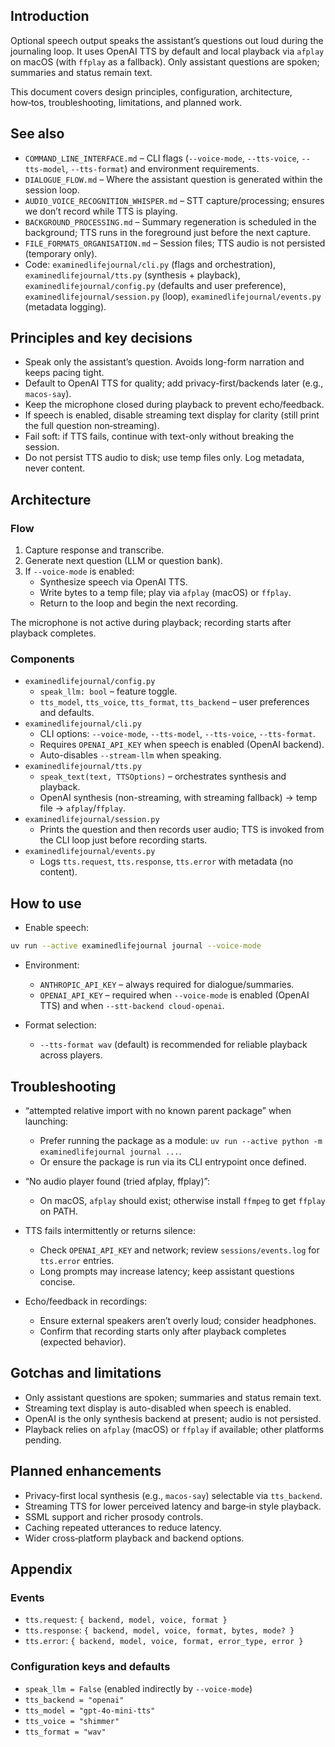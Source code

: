 ## Introduction

Optional speech output speaks the assistant’s questions out loud during the journaling loop. It uses OpenAI TTS by default and local playback via `afplay` on macOS (with `ffplay` as a fallback). Only assistant questions are spoken; summaries and status remain text.

This document covers design principles, configuration, architecture, how‑tos, troubleshooting, limitations, and planned work.

## See also

- `COMMAND_LINE_INTERFACE.md` – CLI flags (`--voice-mode`, `--tts-voice`, `--tts-model`, `--tts-format`) and environment requirements.
- `DIALOGUE_FLOW.md` – Where the assistant question is generated within the session loop.
- `AUDIO_VOICE_RECOGNITION_WHISPER.md` – STT capture/processing; ensures we don’t record while TTS is playing.
- `BACKGROUND_PROCESSING.md` – Summary regeneration is scheduled in the background; TTS runs in the foreground just before the next capture.
- `FILE_FORMATS_ORGANISATION.md` – Session files; TTS audio is not persisted (temporary only).
- Code: `examinedlifejournal/cli.py` (flags and orchestration), `examinedlifejournal/tts.py` (synthesis + playback), `examinedlifejournal/config.py` (defaults and user preference), `examinedlifejournal/session.py` (loop), `examinedlifejournal/events.py` (metadata logging).

## Principles and key decisions

- Speak only the assistant’s question. Avoids long-form narration and keeps pacing tight.
- Default to OpenAI TTS for quality; add privacy-first/backends later (e.g., `macos-say`).
- Keep the microphone closed during playback to prevent echo/feedback.
- If speech is enabled, disable streaming text display for clarity (still print the full question non‑streaming).
- Fail soft: if TTS fails, continue with text-only without breaking the session.
- Do not persist TTS audio to disk; use temp files only. Log metadata, never content.

## Architecture

### Flow

1. Capture response and transcribe.
2. Generate next question (LLM or question bank).
3. If `--voice-mode` is enabled:
   - Synthesize speech via OpenAI TTS.
   - Write bytes to a temp file; play via `afplay` (macOS) or `ffplay`.
   - Return to the loop and begin the next recording.

The microphone is not active during playback; recording starts after playback completes.

### Components

- `examinedlifejournal/config.py`
  - `speak_llm: bool` – feature toggle.
  - `tts_model`, `tts_voice`, `tts_format`, `tts_backend` – user preferences and defaults.
- `examinedlifejournal/cli.py`
  - CLI options: `--voice-mode`, `--tts-model`, `--tts-voice`, `--tts-format`.
  - Requires `OPENAI_API_KEY` when speech is enabled (OpenAI backend).
  - Auto-disables `--stream-llm` when speaking.
- `examinedlifejournal/tts.py`
  - `speak_text(text, TTSOptions)` – orchestrates synthesis and playback.
  - OpenAI synthesis (non-streaming, with streaming fallback) → temp file → `afplay`/`ffplay`.
- `examinedlifejournal/session.py`
  - Prints the question and then records user audio; TTS is invoked from the CLI loop just before recording starts.
- `examinedlifejournal/events.py`
  - Logs `tts.request`, `tts.response`, `tts.error` with metadata (no content).

## How to use

- Enable speech:
```bash
uv run --active examinedlifejournal journal --voice-mode
```

- Environment:
  - `ANTHROPIC_API_KEY` – always required for dialogue/summaries.
  - `OPENAI_API_KEY` – required when `--voice-mode` is enabled (OpenAI TTS) and when `--stt-backend cloud-openai`.

- Format selection:
  - `--tts-format wav` (default) is recommended for reliable playback across players.

## Troubleshooting

- “attempted relative import with no known parent package” when launching:
  - Prefer running the package as a module: `uv run --active python -m examinedlifejournal journal ...`.
  - Or ensure the package is run via its CLI entrypoint once defined.

- “No audio player found (tried afplay, ffplay)”:
  - On macOS, `afplay` should exist; otherwise install `ffmpeg` to get `ffplay` on PATH.

- TTS fails intermittently or returns silence:
  - Check `OPENAI_API_KEY` and network; review `sessions/events.log` for `tts.error` entries.
  - Long prompts may increase latency; keep assistant questions concise.

- Echo/feedback in recordings:
  - Ensure external speakers aren’t overly loud; consider headphones.
  - Confirm that recording starts only after playback completes (expected behavior).

## Gotchas and limitations

- Only assistant questions are spoken; summaries and status remain text.
- Streaming text display is auto-disabled when speech is enabled.
- OpenAI is the only synthesis backend at present; audio is not persisted.
- Playback relies on `afplay` (macOS) or `ffplay` if available; other platforms pending.

## Planned enhancements

- Privacy-first local synthesis (e.g., `macos-say`) selectable via `tts_backend`.
- Streaming TTS for lower perceived latency and barge‑in style playback.
- SSML support and richer prosody controls.
- Caching repeated utterances to reduce latency.
- Wider cross‑platform playback and backend options.

## Appendix

### Events

- `tts.request`: `{ backend, model, voice, format }`
- `tts.response`: `{ backend, model, voice, format, bytes, mode? }`
- `tts.error`: `{ backend, model, voice, format, error_type, error }`

### Configuration keys and defaults

- `speak_llm = False` (enabled indirectly by `--voice-mode`)
- `tts_backend = "openai"`
- `tts_model = "gpt-4o-mini-tts"`
- `tts_voice = "shimmer"`
- `tts_format = "wav"`


